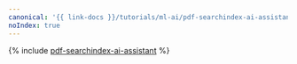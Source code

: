 ```yaml
---
canonical: '{{ link-docs }}/tutorials/ml-ai/pdf-searchindex-ai-assistant'
noIndex: true
---
```


{% include [pdf-searchindex-ai-assistant](../../_tutorials/ml-ai/pdf-searchindex-ai-assistant.md) %}